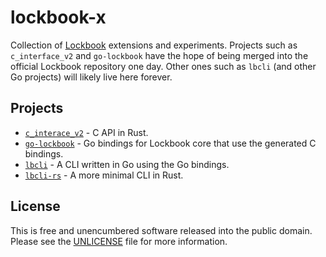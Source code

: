 # lockbook-x

Collection of [Lockbook](https://github.com/lockbook/lockbook) extensions and
experiments. Projects such as `c_interface_v2` and `go-lockbook` have the hope
of being merged into the official Lockbook repository one day. Other ones such
as `lbcli` (and other Go projects) will likely live here forever.

## Projects

* [`c_interace_v2`](./c_interface_v2) - C API in Rust.
* [`go-lockbook`](./go-lockbook) - Go bindings for Lockbook core that use the generated C bindings.
* [`lbcli`](./lbcli) - A CLI written in Go using the Go bindings.
* [`lbcli-rs`](./lbcli-rs) - A more minimal CLI in Rust.

## License

This is free and unencumbered software released into the public domain. Please
see the [UNLICENSE](./UNLICENSE) file for more information.
